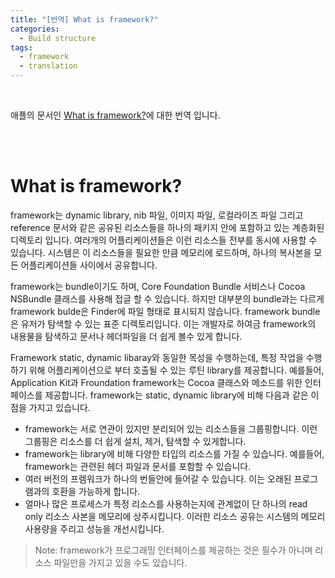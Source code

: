 ```yaml
---
title: "[번역] What is framework?"
categories:
  - Build structure
tags:
  - framework
  - translation
---
```


<br/>

애플의 문서인 [What is framework?](https://developer.apple.com/library/archive/documentation/MacOSX/Conceptual/BPFrameworks/Concepts/WhatAreFrameworks.html#//apple_ref/doc/uid/20002303-BBCEIJFI)에 대한 번역 입니다.

<br/><br/>

# What is framework?

framework는 dynamic library, nib 파일, 이미지 파일, 로컬라이즈 파일 그리고 reference 문서와 같은 공유된 리소스들을 하나의 패키지 안에 포함하고 있는 계층화된 디렉토리 입니다. 여러개의 어플리케이션들은 이런 리소스들 전부를 동시에 사용할 수 있습니다. 시스템은 이 리소스들을 필요한 만큼 메모리에 로드하며, 하나의 복사본을 모든 어플리케이션들 사이에서 공유합니다.

framework는 bundle이기도 하며, Core Foundation Bundle 서비스나 Cocoa NSBundle 클래스를 사용해 접글 할 수 있습니다. 하지만 대부분의 bundle과는 다르게 framework bulde은 Finder에 파일 형태로 표시되지 않습니다. framework bundle은 유저가 탐색할 수 있는 표준 디렉토리입니다. 이는 개발자로 하여금 framework의 내용물을 탐색하고 문서나 헤더파일을 더 쉽게 볼수 있게 합니다.

Framework static, dynamic libaray와 동일한 목성을 수행하는데, 특정 작업을 수행하기 위해 어플리케이션으로 부터 호출될 수 있는 루틴 library를 제공합니다. 예를들어, Application Kit과 Froundation framework는 Cocoa 클래스와 메소드를 위한 인터페이스를 제공합니다. framework는 static, dynamic library에 비해 다음과 같은 이점을 가지고 있습니다.

- framework는 서로 연관이 있지만 분리되어 있는 리소스들을 그룹핑합니다. 이런 그룹핑은 리소스를 더 쉽게 설치, 제거, 탐색할 수 있게합니다.
- framework는 library에 비해 다양한 타입의 리소스를 가질 수 있습니다. 예를들어, framework는 관련된 헤더 파일과 문서를 포함할 수 있습니다.
- 여러 버전의 프렘워크가 하나의 번들안에 들어갈 수 있습니다. 이는 오래된 프로그램과의 호환을 가능하게 합니다.
- 얼마나 많은 프로세스가 특정 리소스를 사용하는지에 관계없이 단 하나의 read only 리소스 사본을 메모리에 상주시킵니다. 이러한 리소스 공유는 시스템의 메모리 사용량을 주리고 성능을 개선시킵니다.

> Note: framework가 프로그래밍 인터페이스를 제공하는 것은 필수가 아니며 리소스 파일만을 가지고 있을 수도 있습니다.

